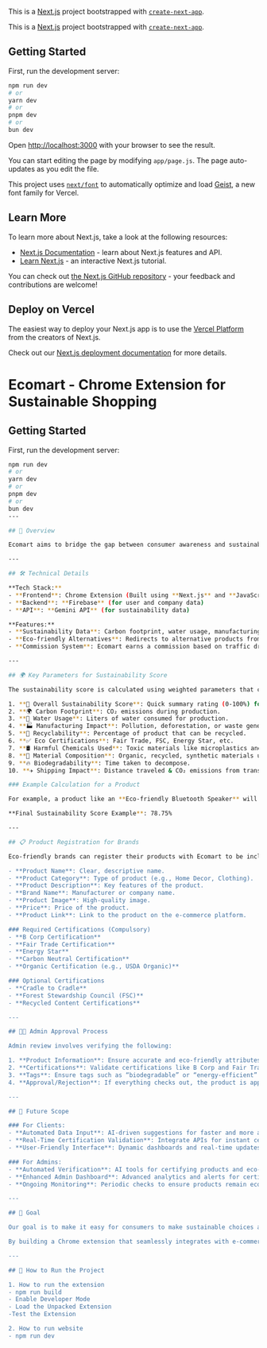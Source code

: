 
This is a [Next.js](https://nextjs.org) project bootstrapped with [`create-next-app`](https://github.com/vercel/next.js/tree/canary/packages/create-next-app).

This is a [Next.js](https://nextjs.org) project bootstrapped with [`create-next-app`](https://github.com/vercel/next.js/tree/canary/packages/create-next-app).

## Getting Started

First, run the development server:

```bash
npm run dev 
# or
yarn dev
# or
pnpm dev
# or
bun dev
```

Open [http://localhost:3000](http://localhost:3000) with your browser to see the result.

You can start editing the page by modifying `app/page.js`. The page auto-updates as you edit the file.

This project uses [`next/font`](https://nextjs.org/docs/app/building-your-application/optimizing/fonts) to automatically optimize and load [Geist](https://vercel.com/font), a new font family for Vercel.

## Learn More

To learn more about Next.js, take a look at the following resources:

- [Next.js Documentation](https://nextjs.org/docs) - learn about Next.js features and API.
- [Learn Next.js](https://nextjs.org/learn) - an interactive Next.js tutorial.

You can check out [the Next.js GitHub repository](https://github.com/vercel/next.js) - your feedback and contributions are welcome!

## Deploy on Vercel

The easiest way to deploy your Next.js app is to use the [Vercel Platform](https://vercel.com/new?utm_medium=default-template&filter=next.js&utm_source=create-next-app&utm_campaign=create-next-app-readme) from the creators of Next.js.

Check out our [Next.js deployment documentation](https://nextjs.org/docs/app/building-your-application/deploying) for more details.
# Ecomart - Chrome Extension for Sustainable Shopping

## Getting Started

First, run the development server:

```bash
npm run dev
# or
yarn dev
# or
pnpm dev
# or
bun dev
---

## 🚀 Overview

Ecomart aims to bridge the gap between consumer awareness and sustainable shopping by providing real-time sustainability insights on the products users view online. When users click on a product, the extension will pop up with details on the environmental impact, including carbon footprint, water usage, and recyclability. Additionally, Ecomart suggests eco-friendly alternatives from registered brands.

---

## 🛠️ Technical Details

**Tech Stack:**
- **Frontend**: Chrome Extension (Built using **Next.js** and **JavaScript**)
- **Backend**: **Firebase** (for user and company data)
- **API**: **Gemini API** (for sustainability data)

**Features:**
- **Sustainability Data**: Carbon footprint, water usage, manufacturing impact, recyclability, certifications, etc.
- **Eco-friendly Alternatives**: Redirects to alternative products from eco-friendly brands.
- **Commission System**: Ecomart earns a commission based on traffic driven to the alternative products.

---

## 🌍 Key Parameters for Sustainability Score

The sustainability score is calculated using weighted parameters that consider the environmental impact of each product. These parameters are:

1. **🌱 Overall Sustainability Score**: Quick summary rating (0-100%) for decision-making.
2. **🌍 Carbon Footprint**: CO₂ emissions during production.
3. **🚰 Water Usage**: Liters of water consumed for production.
4. **🏭 Manufacturing Impact**: Pollution, deforestation, or waste generated.
5. **🔄 Recyclability**: Percentage of product that can be recycled.
6. **✅ Eco Certifications**: Fair Trade, FSC, Energy Star, etc.
7. **🛢️ Harmful Chemicals Used**: Toxic materials like microplastics and heavy metals.
8. **🌾 Material Composition**: Organic, recycled, synthetic materials used.
9. **🔥 Biodegradability**: Time taken to decompose.
10. **✈️ Shipping Impact**: Distance traveled & CO₂ emissions from transportation.

### Example Calculation for a Product

For example, a product like an **Eco-friendly Bluetooth Speaker** will have a sustainability score calculated based on the weighted sum of individual scores for each parameter.

**Final Sustainability Score Example**: 78.75%

---

## 📋 Product Registration for Brands

Eco-friendly brands can register their products with Ecomart to be included in the extension's alternative suggestions. The registration process involves:

- **Product Name**: Clear, descriptive name.
- **Product Category**: Type of product (e.g., Home Decor, Clothing).
- **Product Description**: Key features of the product.
- **Brand Name**: Manufacturer or company name.
- **Product Image**: High-quality image.
- **Price**: Price of the product.
- **Product Link**: Link to the product on the e-commerce platform.

### Required Certifications (Compulsory)
- **B Corp Certification**
- **Fair Trade Certification**
- **Energy Star**
- **Carbon Neutral Certification**
- **Organic Certification (e.g., USDA Organic)**

### Optional Certifications
- **Cradle to Cradle**
- **Forest Stewardship Council (FSC)**
- **Recycled Content Certifications**

---

## 🧑‍💼 Admin Approval Process

Admin review involves verifying the following:

1. **Product Information**: Ensure accurate and eco-friendly attributes.
2. **Certifications**: Validate certifications like B Corp and Fair Trade.
3. **Tags**: Ensure tags such as “biodegradable” or “energy-efficient” match the product claims.
4. **Approval/Rejection**: If everything checks out, the product is approved for listing; otherwise, it is rejected with feedback.

---

## 🔧 Future Scope

### For Clients:
- **Automated Data Input**: AI-driven suggestions for faster and more accurate registration.
- **Real-Time Certification Validation**: Integrate APIs for instant certification verification.
- **User-Friendly Interface**: Dynamic dashboards and real-time updates.

### For Admins:
- **Automated Verification**: AI tools for certifying products and eco-impact claims.
- **Enhanced Admin Dashboard**: Advanced analytics and alerts for certification expirations.
- **Ongoing Monitoring**: Periodic checks to ensure products remain eco-friendly and certification status is updated.

---

## 🎯 Goal

Our goal is to make it easy for consumers to make sustainable choices and empower eco-friendly brands by providing them with visibility to a wider audience.

By building a Chrome extension that seamlessly integrates with e-commerce platforms and leveraging eco-certification data, we are committed to creating a more sustainable online shopping experience.

---

## 📝 How to Run the Project

1. How to run the extension
- npm run build
- Enable Developer Mode
- Load the Unpacked Extension
-Test the Extension

2. How to run website
- npm run dev

